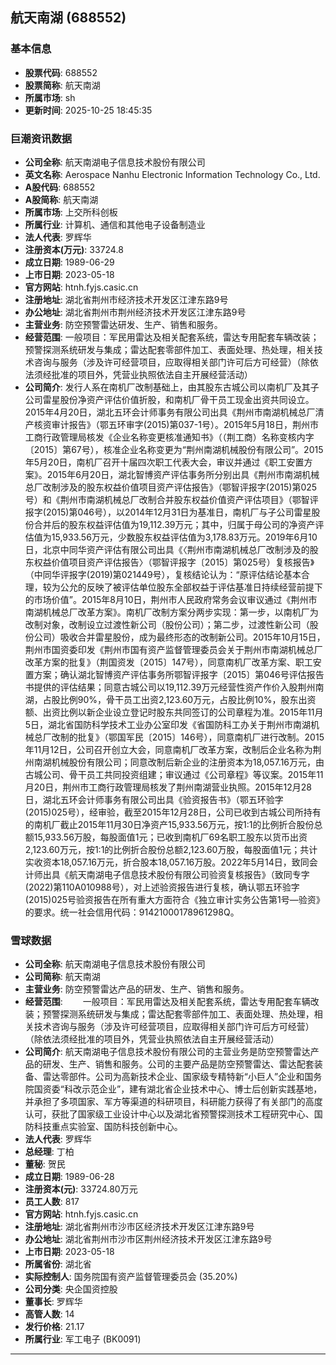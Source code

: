 ## 航天南湖 (688552)

### 基本信息

- **股票代码**: 688552
- **股票简称**: 航天南湖
- **所属市场**: sh
- **更新时间**: 2025-10-25 18:45:35

### 巨潮资讯数据

- **公司全称**: 航天南湖电子信息技术股份有限公司
- **英文名称**: Aerospace Nanhu Electronic Information Technology Co., Ltd.
- **A股代码**: 688552
- **A股简称**: 航天南湖
- **所属市场**: 上交所科创板
- **所属行业**: 计算机、通信和其他电子设备制造业
- **法人代表**: 罗辉华
- **注册资本(万元)**: 33724.8
- **成立日期**: 1989-06-29
- **上市日期**: 2023-05-18
- **官方网站**: htnh.fyjs.casic.cn
- **注册地址**: 湖北省荆州市经济技术开发区江津东路9号
- **办公地址**: 湖北省荆州市荆州经济技术开发区江津东路9号
- **主营业务**: 防空预警雷达研发、生产、销售和服务。
- **经营范围**: 一般项目：军民用雷达及相关配套系统，雷达专用配套车辆改装；预警探测系统研发与集成；雷达配套零部件加工、表面处理、热处理，相关技术咨询与服务（涉及许可经营项目，应取得相关部门许可后方可经营）（除依法须经批准的项目外，凭营业执照依法自主开展经营活动）
- **公司简介**: 发行人系在南机厂改制基础上，由其股东古城公司以南机厂及其子公司雷星股份净资产评估价值折股，和南机厂骨干员工现金出资共同设立。2015年4月20日，湖北五环会计师事务有限公司出具《荆州市南湖机械总厂清产核资审计报告》（鄂五环审字(2015)第037-1号）。2015年5月18日，荆州市工商行政管理局核发《企业名称变更核准通知书》（（荆工商）名称变核内字〔2015〕第67号），核准企业名称变更为“荆州南湖机械股份有限公司”。2015年5月20日，南机厂召开十届四次职工代表大会，审议并通过《职工安置方案》。2015年6月20日，湖北智博资产评估事务所分别出具《荆州市南湖机械总厂改制涉及的股东权益价值项目资产评估报告》（鄂智评报字(2015)第025号）和《荆州市南湖机械总厂改制合并股东权益价值资产评估项目》（鄂智评报字(2015)第046号），以2014年12月31日为基准日，南机厂与子公司雷星股份合并后的股东权益评估值为19,112.39万元；其中，归属于母公司的净资产评估值为15,933.56万元，少数股东权益评估值为3,178.83万元。2019年6月10日，北京中同华资产评估有限公司出具《〈荆州市南湖机械总厂改制涉及的股东权益价值项目资产评估报告〉（鄂智评报字〔2015〕第025号）复核报告》（中同华评报字(2019)第021449号），复核结论认为：“原评估结论基本合理，较为公允的反映了被评估单位股东全部权益于评估基准日持续经营前提下的市场价值”。2015年8月10日，荆州市人民政府常务会议审议通过《荆州市南湖机械总厂改革方案》。南机厂改制方案分两步实现：第一步，以南机厂为改制对象，改制设立过渡性新公司（股份公司）；第二步，过渡性新公司（股份公司）吸收合并雷星股份，成为最终形态的改制新公司。2015年10月15日，荆州市国资委印发《荆州市国有资产监督管理委员会关于荆州市南湖机械总厂改革方案的批复》（荆国资发〔2015〕147号），同意南机厂改革方案、职工安置方案；确认湖北智博资产评估事务所鄂智评报字〔2015〕第046号评估报告书提供的评估结果；同意古城公司以19,112.39万元经营性资产作价入股荆州南湖，占股比例90%，骨干员工出资2,123.60万元，占股比例10%，股东出资额、出资比例以新企业设立登记时股东共同签订的公司章程为准。2015年11月5日，湖北省国防科学技术工业办公室印发《省国防科工办关于荆州市南湖机械总厂改制的批复》（鄂国军民〔2015〕146号），同意南机厂进行改制。2015年11月12日，公司召开创立大会，同意南机厂改革方案，改制后企业名称为荆州南湖机械股份有限公司；同意改制后新企业的注册资本为18,057.16万元，由古城公司、骨干员工共同投资组建；审议通过《公司章程》等议案。2015年11月20日，荆州市工商行政管理局核发了荆州南湖营业执照。2015年12月28日，湖北五环会计师事务有限公司出具《验资报告书》（鄂五环验字(2015)025号），经审验，截至2015年12月28日，公司已收到古城公司所持有的南机厂截止2015年11月30日净资产15,933.56万元，按1:1的比例折合股份总额15,933.56万股，每股面值1元；已收到南机厂69名职工股东以货币出资2,123.60万元，按1:1的比例折合股份总额2,123.60万股，每股面值1元；共计实收资本18,057.16万元，折合股本18,057.16万股。2022年5月14日，致同会计师出具《航天南湖电子信息技术股份有限公司验资复核报告》（致同专字(2022)第110A010988号），对上述验资报告进行复核，确认鄂五环验字(2015)025号验资报告在所有重大方面符合《独立审计实务公告第1号—验资》的要求。统一社会信用代码：91421000178961298Q。

### 雪球数据

- **公司全称**: 航天南湖电子信息技术股份有限公司
- **公司简称**: 航天南湖
- **主营业务**: 防空预警雷达产品的研发、生产、销售和服务。
- **经营范围**: 　　一般项目：军民用雷达及相关配套系统，雷达专用配套车辆改装；预警探测系统研发与集成；雷达配套零部件加工、表面处理、热处理，相关技术咨询与服务（涉及许可经营项目，应取得相关部门许可后方可经营）（除依法须经批准的项目外，凭营业执照依法自主开展经营活动）
- **公司简介**: 航天南湖电子信息技术股份有限公司的主营业务是防空预警雷达产品的研发、生产、销售和服务。公司的主要产品是防空预警雷达、雷达配套装备、雷达零部件。公司为高新技术企业、国家级专精特新“小巨人”企业和国务院国资委“科改示范企业”，建有湖北省企业技术中心、博士后创新实践基地，并承担了多项国家、军方等渠道的科研项目，科研能力获得了有关部门的高度认可，获批了国家级工业设计中心以及湖北省预警探测技术工程研究中心、国防科技重点实验室、国防科技创新中心。
- **法人代表**: 罗辉华
- **总经理**: 丁柏
- **董秘**: 贺民
- **成立日期**: 1989-06-28
- **注册资本(元)**: 33724.80万元
- **员工人数**: 817
- **官方网站**: htnh.fyjs.casic.cn
- **注册地址**: 湖北省荆州市沙市区经济技术开发区江津东路9号
- **办公地址**: 湖北省荆州市沙市区荆州经济技术开发区江津东路9号
- **上市日期**: 2023-05-18
- **所属省份**: 湖北省
- **实际控制人**: 国务院国有资产监督管理委员会 (35.20%)
- **公司分类**: 央企国资控股
- **董事长**: 罗辉华
- **高管人数**: 14
- **发行价格**: 21.17
- **所属行业**: 军工电子 (BK0091)

---
